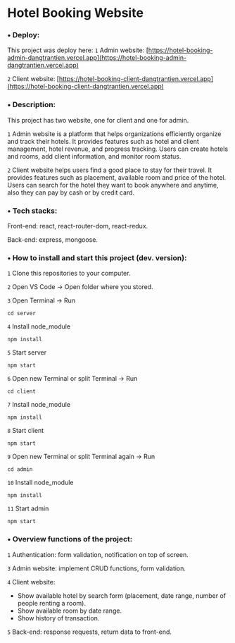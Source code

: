 # Hotel Booking Website

### • Deploy:

This project was deploy here:
`1` Admin website: [https://hotel-booking-admin-dangtrantien.vercel.app](https://hotel-booking-admin-dangtrantien.vercel.app)

`2` Client website: [https://hotel-booking-client-dangtrantien.vercel.app](https://hotel-booking-client-dangtrantien.vercel.app)

### • Description:

This project has two website, one for client and one for admin.

`1` Admin website is a platform that helps organizations efficiently organize and track their hotels. It provides features such as hotel and client management, hotel revenue, and progress tracking. Users can create hotels and rooms, add client information, and monitor room status.

`2` Client website helps users find a good place to stay for their travel. It provides features such as placement, available room and price of the hotel. Users can search for the hotel they want to book anywhere and anytime, also they can pay by cash or by credit card.

### • Tech stacks:

Front-end: react, react-router-dom, react-redux.

Back-end: express, mongoose.

### • How to install and start this project (dev. version):

`1` Clone this repositories to your computer.

`2` Open VS Code -> Open folder where you stored.

`3` Open Terminal -> Run

```
cd server
```

`4` Install node_module

```
npm install
```

`5` Start server

```
npm start
```

`6` Open new Terminal or split Terminal -> Run

```
cd client
```

`7` Install node_module

```
npm install
```

`8` Start client

```
npm start
```

`9` Open new Terminal or split Terminal again -> Run

```
cd admin
```

`10` Install node_module

```
npm install
```

`11` Start admin

```
npm start
```

### • Overview functions of the project:

`1` Authentication: form validation, notification on top of screen.

`3` Admin website: implement CRUD functions, form validation.

`4` Client website:

- Show available hotel by search form (placement, date range, number of people renting a room).
- Show available room by date range.
- Show history of transaction.

`5` Back-end: response requests, return data to front-end.
